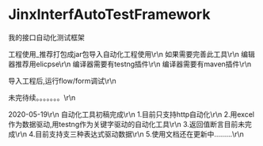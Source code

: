 # JinxInterfAutoTestFramework
我的接口自动化测试框架

工程使用_推荐打包成jar包导入自动化工程使用\r\n
如果需要完善此工具\r\n
编辑器推荐用elicpse\r\n
编译器需要有testng插件\r\n
编译器需要有maven插件\r\n

导入工程后,运行flow/form调试\r\n

未完待续。。。。。。。\r\n

2020-05-19\r\n
自动化工具初稿完成\r\n
1.目前只支持http自动化\r\n
2.用excel作为数据驱动,用testng作为关键字驱动的自动化工具\r\n
3.返回值断言目前未完成\r\n
4.目前支持支三种表达式驱动数据\r\n
5.使用文档还在更新中.........\r\n

